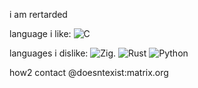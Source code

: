 i am rertarded

language i like:
![C](https://img.shields.io/badge/c-%2300599C.svg?style=for-the-badge&logo=c&logoColor=white)

languages i dislike:
![Zig](https://img.shields.io/badge/Zig-%23F7A41D.svg?style=for-the-badge&logo=zig&logoColor=white).
![Rust](https://img.shields.io/badge/rust-%23000000.svg?style=for-the-badge&logo=rust&logoColor=white)
![Python](https://img.shields.io/badge/python-3670A0?style=for-the-badge&logo=python&logoColor=ffdd54)

how2 contact
@doesntexist:matrix.org
